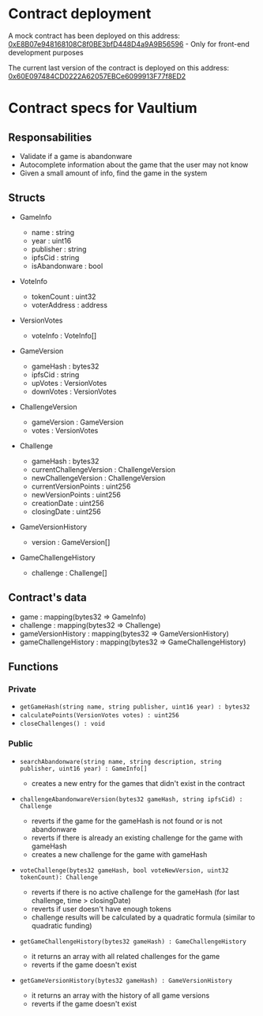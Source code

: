 # Contract deployment

A mock contract has been deployed on this address: [0xE8B07e948168108C8f0BE3bfD448D4a9A9B56596](https://sepolia.etherscan.io/address/0xe8b07e948168108c8f0be3bfd448d4a9a9b56596) - Only for front-end development purposes

The current last version of the contract is deployed on this address: [0x60E097484CD0222A62057EBCe6099913F77f8ED2](https://sepolia.etherscan.io/address/0x60E097484CD0222A62057EBCe6099913F77f8ED2)

# Contract specs for Vaultium

## Responsabilities
- Validate if a game is abandonware
- Autocomplete information about the game that the user may not know
- Given a small amount of info, find the game in the system

## Structs

- GameInfo
    - name                      : string
    - year                      : uint16
    - publisher                 : string
    - ipfsCid                   : string
    - isAbandonware             : bool

- VoteInfo
    - tokenCount                : uint32
    - voterAddress              : address

- VersionVotes
    - voteInfo                  : VoteInfo[]

- GameVersion
    - gameHash                  : bytes32
    - ipfsCid                   : string
    - upVotes                   : VersionVotes
    - downVotes                 : VersionVotes

- ChallengeVersion
    - gameVersion               : GameVersion
    - votes                     : VersionVotes

- Challenge
    - gameHash                  : bytes32
    - currentChallengeVersion   : ChallengeVersion
    - newChallengeVersion       : ChallengeVersion
    - currentVersionPoints      : uint256
    - newVersionPoints          : uint256
    - creationDate              : uint256
    - closingDate               : uint256

- GameVersionHistory
    - version                   : GameVersion[]

- GameChallengeHistory           
    - challenge                 : Challenge[]

## Contract's data

- game                          : mapping(bytes32 => GameInfo)
- challenge                     : mapping(bytes32 => Challenge)
- gameVersionHistory            : mapping(bytes32 => GameVersionHistory)
- gameChallengeHistory          : mapping(bytes32 => GameChallengeHistory)

## Functions

### Private
- `getGameHash(string name, string publisher, uint16 year) : bytes32`
- `calculatePoints(VersionVotes votes) : uint256`
- `closeChallenges() : void`

### Public
- `searchAbandonware(string name, string description, string publisher, uint16 year) : GameInfo[]`
    - creates a new entry for the games that didn't exist in the contract

- `challengeAbandonwareVersion(bytes32 gameHash, string ipfsCid) : Challenge`
    - reverts if the game for the gameHash is not found or is not abandonware
    - reverts if there is already an existing challenge for the game with gameHash
    - creates a new challenge for the game with gameHash

- `voteChallenge(bytes32 gameHash, bool voteNewVersion, uint32 tokenCount): Challenge`
    - reverts if there is no active challenge for the gameHash (for last challenge, time > closingDate)
    - reverts if user doesn't have enough tokens
    - challenge results will be calculated by a quadratic formula (similar to quadratic funding)

- `getGameChallengeHistory(bytes32 gameHash) : GameChallengeHistory`
    - it returns an array with all related challenges for the game
    - reverts if the game doesn't exist

- `getGameVersionHistory(bytes32 gameHash) : GameVersionHistory`
    - it returns an array with the history of all game versions
    - reverts if the game doesn't exist